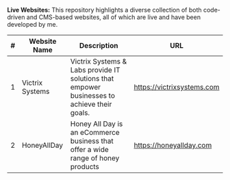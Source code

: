 
**Live Websites:** This repository highlights a diverse collection of both code-driven and CMS-based websites, all of which are live and have been developed by me.


| #  | Website Name | Description | URL |
|----|--------------|-------------|-----|
| 1  | Victrix Systems | Victrix Systems & Labs provide IT solutions that empower businesses to achieve their goals.  | https://victrixsystems.com |
| 2  | HoneyAllDay    | Honey All Day is an eCommerce business that offer a wide range of honey products | https://honeyallday.com |
